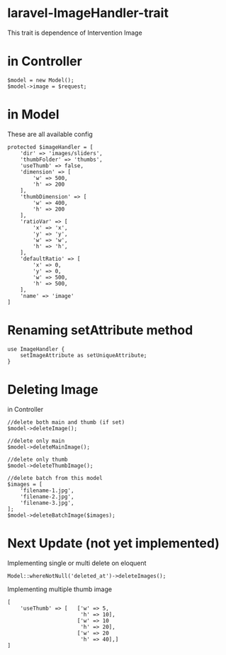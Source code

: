 # laravel-ImageHandler-trait

This trait is dependence of Intervention Image

# in Controller

    $model = new Model();
    $model->image = $request;

# in Model
These are all available config

    protected $imageHandler = [
        'dir' => 'images/sliders', 
        'thumbFolder' => 'thumbs', 
        'useThumb' => false, 
        'dimension' => [
            'w' => 500, 
            'h' => 200
        ],
        'thumbDimension' => [
            'w' => 400, 
            'h' => 200
        ],
        'ratioVar' => [
            'x' => 'x',
            'y' => 'y',
            'w' => 'w',
            'h' => 'h',
        ],
        'defaultRatio' => [
            'x' => 0,
            'y' => 0,
            'w' => 500,
            'h' => 500,
        ],
        'name' => 'image'
    ]

#  Renaming setAttribute method
    use ImageHandler {
		setImageAttribute as setUniqueAttribute;
	}

#  Deleting Image

in Controller
    
    //delete both main and thumb (if set)
    $model->deleteImage();
    
    //delete only main
    $model->deleteMainImage();
    
    //delete only thumb
    $model->deleteThumbImage();

    //delete batch from this model
    $images = [
        'filename-1.jpg',
        'filename-2.jpg',
        'filename-3.jpg',
    ];
    $model->deleteBatchImage($images);
    
    
#  Next Update (not yet implemented)

Implementing single or multi delete on eloquent

    Model::whereNotNull('deleted_at')->deleteImages();
    
Implementing multiple thumb image

    [
        'useThumb' => [   ['w' => 5,
                           'h' => 10],
                          ['w' => 10
                           'h' => 20],
                          ['w' => 20
                           'h' => 40],]
    ]
    

